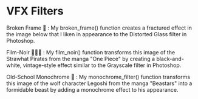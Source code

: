 # VFX Filters

Broken Frame 🔨 : My broken_frame() function creates a fractured effect in the image below that I liken in appearance to the Distorted Glass filter in Photoshop. 

Film-Noir 🕵🏾‍♀️ : My film_noir() function transforms this image of the Strawhat Pirates from the manga "One Piece" by creating a black-and-white, vintage-style effect similar to the Grayscale filter in Photoshop. 

Old-School Monochrome 🐺 : My monochrome_filter() function transforms this image of the wolf character Legoshi from the manga "Beastars" into a formidable beast by adding a monochrome effect to his appearance.

